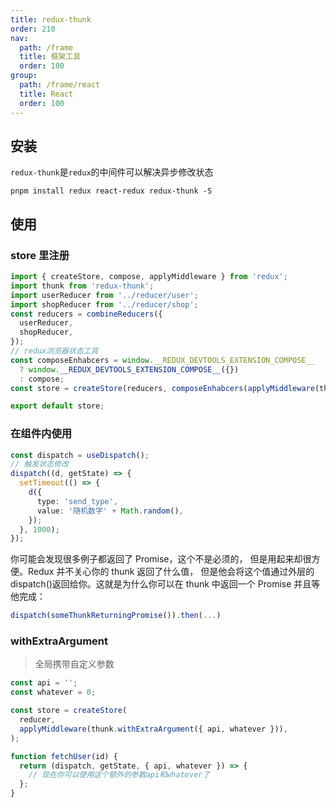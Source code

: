 ```yaml
---
title: redux-thunk
order: 210
nav:
  path: /frame
  title: 框架工具
  order: 100
group:
  path: /frame/react
  title: React
  order: 100
---
```


## 安装

`redux-thunk`是`redux`的中间件可以解决异步修改状态

```
pnpm install redux react-redux redux-thunk -S
```

## 使用

### store 里注册

```typescript
import { createStore, compose, applyMiddleware } from 'redux';
import thunk from 'redux-thunk';
import userReducer from '../reducer/user';
import shopReducer from '../reducer/shop';
const reducers = combineReducers({
  userReducer,
  shopReducer,
});
// redux浏览器状态工具
const composeEnhabcers = window.__REDUX_DEVTOOLS_EXTENSION_COMPOSE__
  ? window.__REDUX_DEVTOOLS_EXTENSION_COMPOSE__({})
  : compose;
const store = createStore(reducers, composeEnhabcers(applyMiddleware(thunk)));

export default store;
```

### 在组件内使用

```typescript
const dispatch = useDispatch();
// 触发状态修改
dispatch((d, getState) => {
  setTimeout(() => {
    d({
      type: 'send_type',
      value: '随机数字' + Math.random(),
    });
  }, 1000);
});
```

你可能会发现很多例子都返回了 Promise，这个不是必须的，
但是用起来却很方便。Redux 并不关心你的 thunk 返回了什么值，
但是他会将这个值通过外层的 dispatch()返回给你。这就是为什么你可以在 thunk 中返回一个 Promise 并且等他完成：

```typescript
dispatch(someThunkReturningPromise()).then(...)
```

### withExtraArgument

> 全局携带自定义参数

```typescript
const api = '';
const whatever = 0;

const store = createStore(
  reducer,
  applyMiddleware(thunk.withExtraArgument({ api, whatever })),
);

function fetchUser(id) {
  return (dispatch, getState, { api, whatever }) => {
    // 现在你可以使用这个额外的参数api和whatever了
  };
}
```
